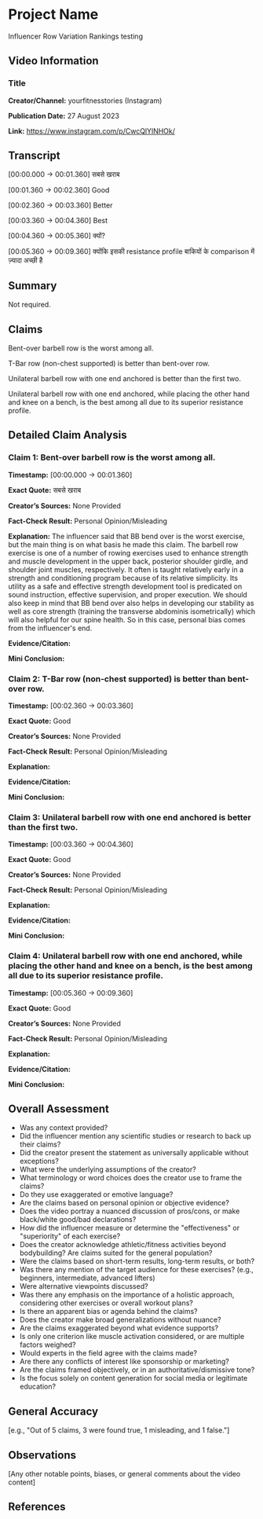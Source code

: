 # Project Name

Influencer Row Variation Rankings testing

## Video Information

### Title

**Creator/Channel:** yourfitnesstories (Instagram)

**Publication Date:** 27 August 2023

**Link:** https://www.instagram.com/p/CwcQlYlNHOk/

## Transcript

[00:00.000 -> 00:01.360]  सबसे खराब 

[00:01.360 -> 00:02.360]  Good

[00:02.360 -> 00:03.360]  Better

[00:03.360 -> 00:04.360]  Best

[00:04.360 -> 00:05.360]  क्यों?

[00:05.360 -> 00:09.360]  क्योंकि इसकी resistance profile बाकियों के comparison में ज़्यादा अच्छी है

## Summary

Not required.

## Claims

Bent-over barbell row is the worst among all.

T-Bar row (non-chest supported) is better than bent-over row.

Unilateral barbell row with one end anchored is better than the first two.

Unilateral barbell row with one end anchored, while placing the other hand and knee on a bench, is the best among all due to its superior resistance profile.

## Detailed Claim Analysis

### **Claim 1:** Bent-over barbell row is the worst among all.

**Timestamp:** [00:00.000 -> 00:01.360]

**Exact Quote:** सबसे खराब

**Creator’s Sources:** None Provided

**Fact-Check Result:** Personal Opinion/Misleading

**Explanation:**  The influencer said that BB bend over is the worst exercise, but the main thing is on what basis he made this claim. The barbell row exercise is one of a number of rowing exercises used to enhance strength and muscle development in the upper back, posterior shoulder girdle, and shoulder joint muscles, respectively. It often is taught relatively early in a strength and conditioning program because of its relative simplicity. Its utility as a safe and effective strength development tool is predicated on sound instruction, effective supervision, and proper execution. We should also keep in mind that BB bend over also helps in developing our stability as well as core strength (training the transverse abdominis isometrically) which will also helpful for our spine health. So in this case, personal bias comes from the influencer's end.

**Evidence/Citation:**

**Mini Conclusion:**

### **Claim 2:** T-Bar row (non-chest supported) is better than bent-over row.

**Timestamp:** [00:02.360 -> 00:03.360]

**Exact Quote:** Good

**Creator’s Sources:** None Provided

**Fact-Check Result:** Personal Opinion/Misleading

**Explanation:**

**Evidence/Citation:**

**Mini Conclusion:**

### **Claim 3:** Unilateral barbell row with one end anchored is better than the first two.

**Timestamp:** [00:03.360 -> 00:04.360]

**Exact Quote:** Good

**Creator’s Sources:** None Provided

**Fact-Check Result:** Personal Opinion/Misleading

**Explanation:**

**Evidence/Citation:**

**Mini Conclusion:**

### **Claim 4:** Unilateral barbell row with one end anchored, while placing the other hand and knee on a bench, is the best among all due to its superior resistance profile.

**Timestamp:** [00:05.360 -> 00:09.360] 

**Exact Quote:** Good

**Creator’s Sources:** None Provided

**Fact-Check Result:** Personal Opinion/Misleading

**Explanation:**

**Evidence/Citation:**

**Mini Conclusion:**

## Overall Assessment

- Was any context provided?
- Did the influencer mention any scientific studies or research to back up their claims?
- Did the creator present the statement as universally applicable without exceptions?
- What were the underlying assumptions of the creator?
- What terminology or word choices does the creator use to frame the claims?
- Do they use exaggerated or emotive language?
- Are the claims based on personal opinion or objective evidence?
- Does the video portray a nuanced discussion of pros/cons, or make black/white good/bad declarations?
- How did the influencer measure or determine the "effectiveness" or "superiority" of each exercise?
- Does the creator acknowledge athletic/fitness activities beyond bodybuilding? Are claims suited for the general population?
- Were the claims based on short-term results, long-term results, or both?
- Was there any mention of the target audience for these exercises? (e.g., beginners, intermediate, advanced lifters)
- Were alternative viewpoints discussed?
- Was there any emphasis on the importance of a holistic approach, considering other exercises or overall workout plans?
- Is there an apparent bias or agenda behind the claims?
- Does the creator make broad generalizations without nuance?
- Are the claims exaggerated beyond what evidence supports?
- Is only one criterion like muscle activation considered, or are multiple factors weighed?
- Would experts in the field agree with the claims made?
- Are there any conflicts of interest like sponsorship or marketing?
- Are the claims framed objectively, or in an authoritative/dismissive tone?
- Is the focus solely on content generation for social media or legitimate education?

## General Accuracy

[e.g., "Out of 5 claims, 3 were found true, 1 misleading, and 1 false."]

## Observations

[Any other notable points, biases, or general comments about the video content]

## References
